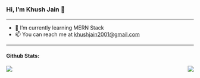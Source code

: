### Hi, I’m Khush Jain 👋
<hr />

- 🌱 I’m currently learning MERN Stack
- 📫 You can reach me at khushjain2001@gmail.com

<!---
khush-01/khush-01 is a ✨ special ✨ repository because its `README.md` (this file) appears on your GitHub profile.
You can click the Preview link to take a look at your changes.

- 👀 I’m interested in ...
- 💞️ I’m looking to collaborate on ...
--->

<hr />

#### Github Stats:

<div style = "display:flex; justify-content: space-between" >
  <img src = "https://github-readme-stats.vercel.app/api?username=khush-01&&show_icons=true&theme=onedark&count_private=true&include_all_commits=true" />
  <img src = "https://github-readme-stats.vercel.app/api/top-langs/?username=khush-01&show_icons=true&theme=onedark" />
</div>
